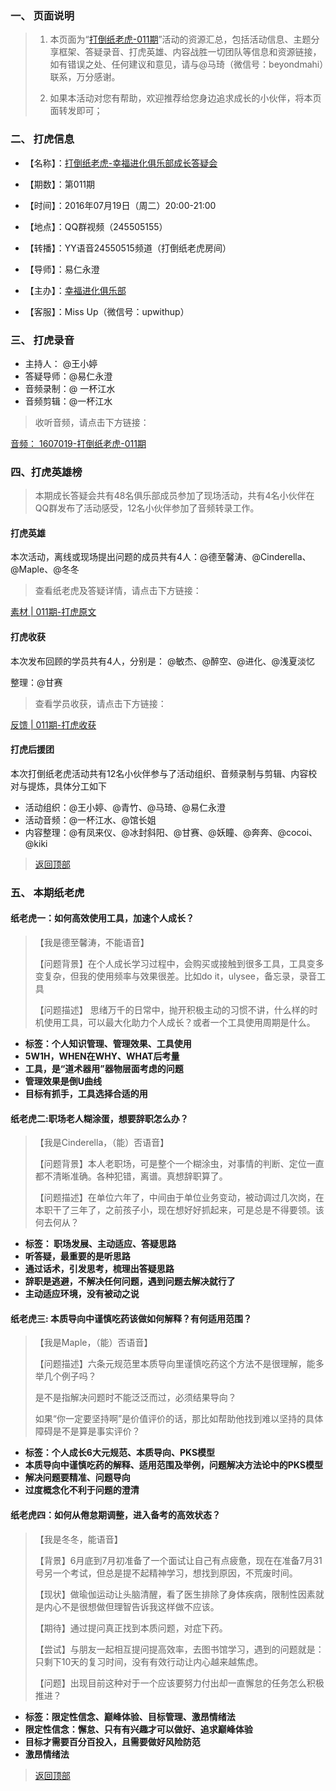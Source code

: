 
### 一、 页面说明

>1.  本页面为“[打倒纸老虎-011期](http://book.upwith.me/u/zhilaohu/Zhilaohu/011_zlh/011collection.html)”活动的资源汇总，包括活动信息、主题分享框架、答疑录音、打虎英雄、内容战胜一切团队等信息和资源链接，如有错误之处、任何建议和意见，请与@马琦（微信号：beyondmahi）联系，万分感谢。
>
>2.  如果本活动对您有帮助，欢迎推荐给您身边追求成长的小伙伴，将本页面转发即可；

### 二、 打虎信息

- 【名称】：[打倒纸老虎-幸福进化俱乐部成长答疑会](http://book.upwith.me/u/zhilaohu/Zhilaohu/)

- 【期数】：第011期
- 【时间】：2016年07月19日（周二）20:00-21:00
- 【地点】：QQ群视频（245505155）
- 【转播】：YY语音24550515频道（打倒纸老虎房间）
- 【导师】：易仁永澄
- 【主办】：[幸福进化俱乐部](http://upwith.me)
- 【客服】：Miss Up（微信号：upwithup）

### 三、 打虎录音

- 主持人： @王小婷
- 答疑导师：@易仁永澄
- 音频录制：@ 一杯江水
- 音频剪辑：@一杯江水

> 收听音频，请点击下方链接：

[音频： 1607019-打倒纸老虎-011期](http://www.ximalaya.com/12605301/sound/18837966)


### 四、打虎英雄榜

> 本期成长答疑会共有48名俱乐部成员参加了现场活动，共有4名小伙伴在QQ群发布了活动感受，12名小伙伴参加了音频转录工作。
#### 打虎英雄

本次活动，离线或现场提出问题的成员共有4人：@德至馨涛、@Cinderella、@Maple、@冬冬

> 查看纸老虎及答疑详情，请点击下方链接：

[素材 | 011期-打虎原文](http://book.upwith.me/u/zhilaohu/Zhilaohu/011_zlh/011_material.html)

#### 打虎收获

本次发布回顾的学员共有4人，分别是： @敏杰、@醉空、@进化、@浅夏淡忆

整理：@甘赛

> 查看学员收获，请点击下方链接：

[反馈 | 011期-打虎收获](http://book.upwith.me/u/zhilaohu/Zhilaohu/011_zlh/011_gain.html)

#### 打虎后援团

本次打倒纸老虎活动共有12名小伙伴参与了活动组织、音频录制与剪辑、内容校对与提炼，具体分工如下

-  活动组织：@王小婷、@青竹、@马琦、@易仁永澄
-  活动音频：@一杯江水、@馆长姐
-  内容整理：@有凤来仪、@冰封斜阳、@甘赛、@妖瞳、@奔奔、@cocoi、@kiki


> [返回顶部](http://book.upwith.me/u/zhilaohu/Zhilaohu/011_zlh/011_collection.html)


### 五、 本期纸老虎

#### 纸老虎一：如何高效使用工具，加速个人成长？

> 【我是德至馨涛，不能语音】
> 
> 【问题背景】在个人成长学习过程中，会购买或接触到很多工具，工具变多变复杂，但我的使用频率与效果很差。比如do it，ulysee，备忘录，录音工具
> 
> 【问题描述】 思绪万千的日常中，抛开积极主动的习惯不讲，什么样的时机使用工具，可以最大化助力个人成长？或者一个工具使用周期是什么。

- **标签：个人知识管理、管理效果、工具使用**
- **5W1H，WHEN在WHY、WHAT后考量**
- **工具，是“道术器用”器物层面考虑的问题**
- **管理效果是倒U曲线**
- **目标有抓手，工具选择合适的用**


#### 纸老虎二:职场老人糊涂蛋，想要辞职怎么办？

> 【我是Cinderella，（能）否语音】
> 
> 【问题背景】本人老职场，可是整个一个糊涂虫，对事情的判断、定位一直都不清晰准确。各种犯错，离谱。真想辞职算了。
> 
> 【问题描述】在单位六年了，中间由于单位业务变动，被动调过几次岗，在本职干了三年了，之前孩子小，现在想好好抓起来，可是总是不得要领。该何去何从？

- **标签： 职场发展、主动适应、答疑思路**
- **听答疑，最重要的是听思路**
- **通过话术，引发思考，梳理出答疑思路**
- **辞职是逃避，不解决任何问题，遇到问题去解决就行了**
- **主动适应环境，没有被动之说**


#### 纸老虎三: 本质导向中谨慎吃药该做如何解释？有何适用范围？

> 【我是Maple，（能）否语音】
> 
> 【问题描述】六条元规范里本质导向里谨慎吃药这个方法不是很理解，能多举几个例子吗？
> 
> 是不是指解决问题时不能泛泛而过，必须结果导向？
> 
> 如果“你一定要坚持啊”是价值评价的话，那比如帮助他找到难以坚持的具体障碍是不是算是事实评价？

- **标签：个人成长6大元规范、本质导向、PKS模型**
- **本质导向中谨慎吃药的解释、适用范围及举例，问题解决方法论中的PKS模型**
- **解决问题要精准、问题导向**
- **过度概念化不利于问题的澄清**

#### 纸老虎四：如何从倦怠期调整，进入备考的高效状态？

> 【我是冬冬，能语音】 
>
> 【背景】6月底到7月初准备了一个面试让自己有点疲惫，现在在准备7月31号另一个考试，但总是提不起精神学习，想找到原因，不荒废时间。
>
> 【现状】做瑜伽运动让头脑清醒，看了医生排除了身体疾病，限制性因素就是内心不是很想做但理智告诉我这样做不应该。
> 
> 【期待】通过提问真正找到本质问题，对症下药。
> 
> 【尝试】与朋友一起相互提问提高效率，去图书馆学习，遇到的问题就是：只剩下10天的复习时间，没有有效行动让内心越来越焦虑。
> 
> 【问题】出现目前这种对于一个应该要努力付出却一直懈怠的任务怎么积极推进？

- **标签：限定性信念、巅峰体验、目标管理、激昂情绪法**
- **限定性信念：懈怠、只有有兴趣才可以做好、追求巅峰体验**
- **目标才需要百分百投入，且需要做好风险防范**
- **激昂情绪法**

> [返回顶部](http://book.upwith.me/u/zhilaohu/Zhilaohu/011_zlh/011_collection.html)
